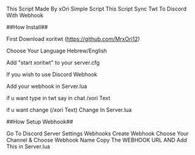 This Script Made By xOri
Simple Script
This Script Sync Twt To Discord With Webhook



##How Install##

First Download xoritwt (https://github.com/MrxOri12)

Choose Your Language Hebrew/English

Add "start xoritwt" to your server.cfg

If you wish to use Discord Webhook

Add your webhook in Server.lua

if u want type in twt say in chat /xori Text

if u want change (/xori Text) Change In Server.lua


##How Setup Webhook##

Go To Discord
Server Settings
Webhooks
Create
Webhook
Choose Your Channel & Choose Webhook Name 
Copy The WEBHOOK URL AND Add This in Server.lua


